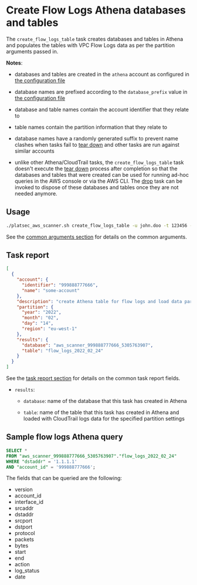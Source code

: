 # Create Flow Logs Athena databases and tables

The `create_flow_logs_table` task creates databases and tables in Athena and populates the tables with VPC Flow Logs
data as per the partition arguments passed in.

**Notes**:

-   databases and tables are created in the `athena` account as configured in
    [the configuration file](../configuration.md#athena)

-   database names are prefixed according to the `database_prefix` value in
    [the configuration file](../configuration.md#athena)

-   database and table names contain the account identifier that they relate to

-   table names contain the partition information that they relate to

-   database names have a randomly generated suffix to prevent name clashes when tasks fail to
    [tear down](../usage.md#task-setup-and-tear-down) and other tasks are run against similar accounts

-   unlike other Athena/CloudTrail tasks, the `create_flow_logs_table` task doesn't execute the
    [tear down](../usage.md#task-setup-and-tear-down) process after completion so that the databases and tables that
    were created can be used for running ad-hoc queries in the AWS console or via the AWS CLI. The [drop](drop.md) task
    can be invoked to dispose of these databases and tables once they are not needed anymore.

## Usage

```sh
./platsec_aws_scanner.sh create_flow_logs_table -u john.doo -t 123456 -y 2022 -m 2 -d 14
```

See the [common arguments section](../usage.md#common-arguments) for details on the common arguments.

## Task report

```json
[
  {
    "account": {
      "identifier": "999888777666",
      "name": "some-account"
    },
    "description": "create Athena table for flow logs and load data partition",
    "partition": {
      "year": "2022",
      "month": "02",
      "day": "14",
      "region": "eu-west-1"
    },
    "results": {
      "database": "aws_scanner_999888777666_5305763907",
      "table": "flow_logs_2022_02_24"
    }
  }
]
```

See the [task report section](../usage.md#task-report) for details on the common task report fields.

- `results`:

  -   `database`: name of the database that this task has created in Athena

  -   `table`: name of the table that this task has created in Athena and loaded with CloudTrail logs data for the
      specified partition settings

## Sample flow logs Athena query

```sql
SELECT *
FROM "aws_scanner_999888777666_5305763907"."flow_logs_2022_02_24"
WHERE "dstaddr" = '1.1.1.1'
AND "account_id" = '999888777666';
```

The fields that can be queried are the following:

- version
- account_id
- interface_id
- srcaddr
- dstaddr
- srcport
- dstport
- protocol
- packets
- bytes
- start
- end
- action
- log_status
- date

